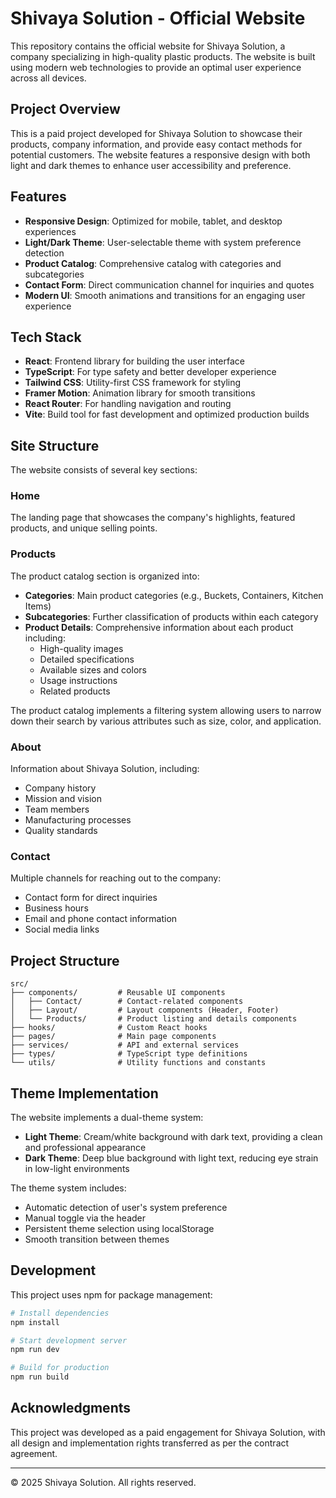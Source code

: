 # Shivaya Solution - Official Website

This repository contains the official website for Shivaya Solution, a company specializing in high-quality plastic products. The website is built using modern web technologies to provide an optimal user experience across all devices.

## Project Overview

This is a paid project developed for Shivaya Solution to showcase their products, company information, and provide easy contact methods for potential customers. The website features a responsive design with both light and dark themes to enhance user accessibility and preference.

## Features

- **Responsive Design**: Optimized for mobile, tablet, and desktop experiences
- **Light/Dark Theme**: User-selectable theme with system preference detection
- **Product Catalog**: Comprehensive catalog with categories and subcategories
- **Contact Form**: Direct communication channel for inquiries and quotes
- **Modern UI**: Smooth animations and transitions for an engaging user experience

## Tech Stack

- **React**: Frontend library for building the user interface
- **TypeScript**: For type safety and better developer experience
- **Tailwind CSS**: Utility-first CSS framework for styling
- **Framer Motion**: Animation library for smooth transitions
- **React Router**: For handling navigation and routing
- **Vite**: Build tool for fast development and optimized production builds

## Site Structure

The website consists of several key sections:

### Home
The landing page that showcases the company's highlights, featured products, and unique selling points.

### Products
The product catalog section is organized into:

- **Categories**: Main product categories (e.g., Buckets, Containers, Kitchen Items)
- **Subcategories**: Further classification of products within each category
- **Product Details**: Comprehensive information about each product including:
  - High-quality images
  - Detailed specifications
  - Available sizes and colors
  - Usage instructions
  - Related products

The product catalog implements a filtering system allowing users to narrow down their search by various attributes such as size, color, and application.

### About
Information about Shivaya Solution, including:
- Company history
- Mission and vision
- Team members
- Manufacturing processes
- Quality standards

### Contact
Multiple channels for reaching out to the company:
- Contact form for direct inquiries
- Business hours
- Email and phone contact information
- Social media links

## Project Structure

```
src/
├── components/         # Reusable UI components
│   ├── Contact/        # Contact-related components
│   ├── Layout/         # Layout components (Header, Footer)
│   └── Products/       # Product listing and details components
├── hooks/              # Custom React hooks
├── pages/              # Main page components
├── services/           # API and external services
├── types/              # TypeScript type definitions
└── utils/              # Utility functions and constants
```

## Theme Implementation

The website implements a dual-theme system:

- **Light Theme**: Cream/white background with dark text, providing a clean and professional appearance
- **Dark Theme**: Deep blue background with light text, reducing eye strain in low-light environments

The theme system includes:
- Automatic detection of user's system preference
- Manual toggle via the header
- Persistent theme selection using localStorage
- Smooth transition between themes

## Development

This project uses npm for package management:

```bash
# Install dependencies
npm install

# Start development server
npm run dev

# Build for production
npm run build
```

## Acknowledgments

This project was developed as a paid engagement for Shivaya Solution, with all design and implementation rights transferred as per the contract agreement.

---

© 2025 Shivaya Solution. All rights reserved.

